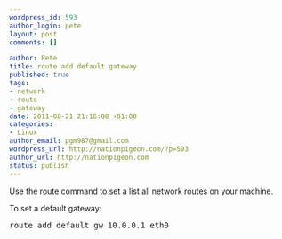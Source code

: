 ```yaml
--- 
wordpress_id: 593
author_login: pete
layout: post
comments: []

author: Pete
title: route add default gateway
published: true
tags: 
- network
- route
- gateway
date: 2011-08-21 21:16:08 +01:00
categories: 
- Linux
author_email: pgm987@gmail.com
wordpress_url: http://nationpigeon.com/?p=593
author_url: http://nationpigeon.com
status: publish
---
```

Use the route command to set a list all network routes on your machine.

To set a default gateway:
<pre>
route add default gw 10.0.0.1 eth0
</pre>
